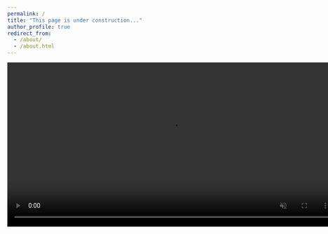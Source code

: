```yaml
---
permalink: /
title: "This page is under construction..."
author_profile: true
redirect_from: 
  - /about/
  - /about.html
---
```


<video controls loop muted autoplay preload="auto" src="../files/closed_loop.mp4" title="Title" width="750"></video>